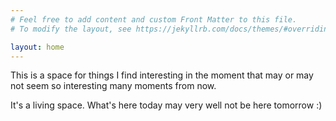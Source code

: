 ```yaml
---
# Feel free to add content and custom Front Matter to this file.
# To modify the layout, see https://jekyllrb.com/docs/themes/#overriding-theme-defaults

layout: home
---
```


This is a space for things I find interesting in the moment that may or may not seem so interesting many moments from now.

It's a living space.  What's here today may very well not be here tomorrow :) 
